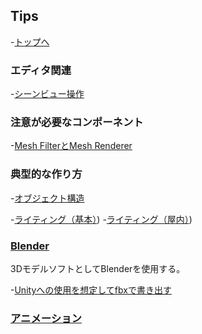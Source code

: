 ## Tips

-[トップへ](./../)

### エディタ関連

-[シーンビュー操作](./editor/scene_view.md)

### 注意が必要なコンポーネント

-[Mesh FilterとMesh Renderer](./component/mesh.md)

### 典型的な作り方

-[オブジェクト構造](./typical_way/object_structure.md)

-[ライティング（基本）](./typical_way/lighting_basic.md))
-[ライティング（屋内）](./typical_way/lighting_inside.md))


### [Blender](./blender/index.md)

3DモデルソフトとしてBlenderを使用する。

-[Unityへの使用を想定してfbxで書き出す](./blender/export_fbx.md)

### [アニメーション](./animation/index.md)

